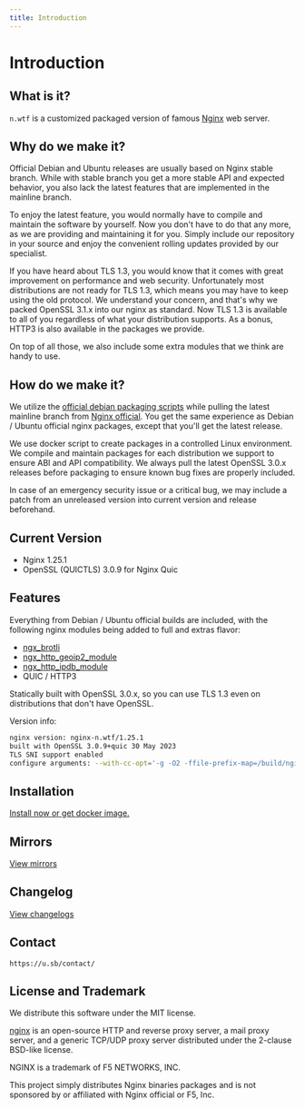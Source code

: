 ```yaml
---
title: Introduction
---
```


# Introduction

## What is it?

`n.wtf` is a customized packaged version of famous [Nginx](https://nginx.org/) web server.

## Why do we make it?

Official Debian and Ubuntu releases are usually based on Nginx stable branch. While with stable branch you get a more stable API and expected behavior, you also lack the latest features that are implemented in the mainline branch.

To enjoy the latest feature, you would normally have to compile and maintain the software by yourself. Now you don't have to do that any more, as we are providing and maintaining it for you. Simply include our repository in your source and enjoy the convenient rolling updates provided by our specialist.

If you have heard about TLS 1.3, you would know that it comes with great improvement on performance and web security. Unfortunately most distributions are not ready for TLS 1.3, which means you may have to keep using the old protocol. We understand your concern, and that's why we packed OpenSSL 3.1.x into our nginx as standard. Now TLS 1.3 is available to all of you regardless of what your distribution supports. As a bonus, HTTP3 is also available in the packages we provide.

On top of all those, we also include some extra modules that we think are handy to use.

## How do we make it?

We utilize the [official debian packaging scripts](https://salsa.debian.org/nginx-team/nginx) while pulling the latest mainline branch from [Nginx official](http://nginx.org/en/download.html). You get the same experience as Debian / Ubuntu official nginx packages, except that you'll get the latest release.

We use docker script to create packages in a controlled Linux environment. We compile and maintain packages for each distribution we support to ensure ABI and API compatibility. We always pull the latest OpenSSL 3.0.x releases before packaging to ensure known bug fixes are properly included.

In case of an emergency security issue or a critical bug, we may include a patch from an unreleased version into current version and release beforehand.

## Current Version

- Nginx 1.25.1
- OpenSSL (QUICTLS) 3.0.9 for Nginx Quic

## Features

Everything from Debian / Ubuntu official builds are included, with the following nginx modules being added to full and extras flavor:

* [ngx_brotli](https://github.com/google/ngx_brotli)
* [ngx_http_geoip2_module](https://github.com/leev/ngx_http_geoip2_module)
* [ngx_http_ipdb_module](https://github.com/vislee/ngx_http_ipdb_module)
* QUIC / HTTP3

Statically built with OpenSSL 3.0.x, so you can use TLS 1.3 even on distributions that don't have OpenSSL.

Version info:

```bash
nginx version: nginx-n.wtf/1.25.1
built with OpenSSL 3.0.9+quic 30 May 2023
TLS SNI support enabled
configure arguments: --with-cc-opt='-g -O2 -ffile-prefix-map=/build/nginx=. -fstack-protector-strong -Wformat -Werror=format-security -fPIC -Wdate-time -D_FORTIFY_SOURCE=2' --with-ld-opt='-Wl,-z,relro -Wl,-z,now -fPIC' --with-openssl=/build/nginx/../openssl --prefix=/usr/share/nginx --conf-path=/etc/nginx/nginx.conf --http-log-path=/var/log/nginx/access.log --error-log-path=/var/log/nginx/error.log --lock-path=/var/lock/nginx.lock --pid-path=/run/nginx.pid --modules-path=/usr/lib/nginx/modules --http-client-body-temp-path=/var/lib/nginx/body --http-fastcgi-temp-path=/var/lib/nginx/fastcgi --http-proxy-temp-path=/var/lib/nginx/proxy --http-scgi-temp-path=/var/lib/nginx/scgi --http-uwsgi-temp-path=/var/lib/nginx/uwsgi --with-compat --with-debug --with-pcre-jit --without-pcre2 --with-http_ssl_module --with-http_stub_status_module --with-http_realip_module --with-http_auth_request_module --with-http_v2_module --with-http_v3_module --with-http_dav_module --with-http_slice_module --with-threads --with-http_addition_module --with-http_gunzip_module --with-http_gzip_static_module --with-http_sub_module --add-module=/build/nginx/sb-modules/ngx_brotli
```

## Installation

[Install now or get docker image.](/install/)

## Mirrors

[View mirrors](/mirrors/)

## Changelog

[View changelogs](/changelog/)

## Contact

```text
https://u.sb/contact/
```

## License and Trademark

We distribute this software under the MIT license.

[nginx](http://nginx.org/en/) is an open-source HTTP and reverse proxy server, a mail proxy server, and a generic TCP/UDP proxy server distributed under the 2-clause BSD-like license.

NGINX is a trademark of F5 NETWORKS, INC.

This project simply distributes Nginx binaries packages and is not sponsored by or affiliated with Nginx official or F5, Inc.
